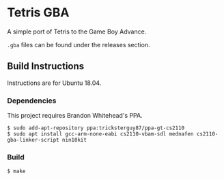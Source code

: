 # Tetris GBA

A simple port of Tetris to the Game Boy Advance.

`.gba` files can be found under the releases section.

## Build Instructions

Instructions are for Ubuntu 18.04.

### Dependencies

This project requires Brandon Whitehead's PPA. 

    $ sudo add-apt-repository ppa:tricksterguy87/ppa-gt-cs2110
    $ sudo apt install gcc-arm-none-eabi cs2110-vbam-sdl mednafen cs2110-gba-linker-script nin10kit
    
### Build

    $ make
